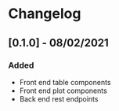 # Changelog

## [0.1.0] - 08/02/2021

### Added

- Front end table components
- Front end plot components
- Back end rest endpoints
